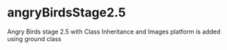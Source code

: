 # angryBirdsStage2.5
Angry Birds stage 2.5 with Class Inheritance and Images
platform is added using ground class